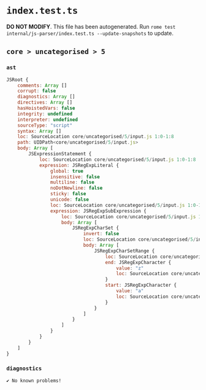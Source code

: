 # `index.test.ts`

**DO NOT MODIFY**. This file has been autogenerated. Run `rome test internal/js-parser/index.test.ts --update-snapshots` to update.

## `core > uncategorised > 5`

### `ast`

```javascript
JSRoot {
	comments: Array []
	corrupt: false
	diagnostics: Array []
	directives: Array []
	hasHoistedVars: false
	integrity: undefined
	interpreter: undefined
	sourceType: "script"
	syntax: Array []
	loc: SourceLocation core/uncategorised/5/input.js 1:0-1:8
	path: UIDPath<core/uncategorised/5/input.js>
	body: Array [
		JSExpressionStatement {
			loc: SourceLocation core/uncategorised/5/input.js 1:0-1:8
			expression: JSRegExpLiteral {
				global: true
				insensitive: false
				multiline: false
				noDotNewline: false
				sticky: false
				unicode: false
				loc: SourceLocation core/uncategorised/5/input.js 1:0-1:8
				expression: JSRegExpSubExpression {
					loc: SourceLocation core/uncategorised/5/input.js 1:1-1:5
					body: Array [
						JSRegExpCharSet {
							invert: false
							loc: SourceLocation core/uncategorised/5/input.js 1:1-1:5
							body: Array [
								JSRegExpCharSetRange {
									loc: SourceLocation core/uncategorised/5/input.js 1:2-1:5
									end: JSRegExpCharacter {
										value: "z"
										loc: SourceLocation core/uncategorised/5/input.js 1:4-1:5
									}
									start: JSRegExpCharacter {
										value: "a"
										loc: SourceLocation core/uncategorised/5/input.js 1:2-1:3
									}
								}
							]
						}
					]
				}
			}
		}
	]
}
```

### `diagnostics`

```
✔ No known problems!

```
